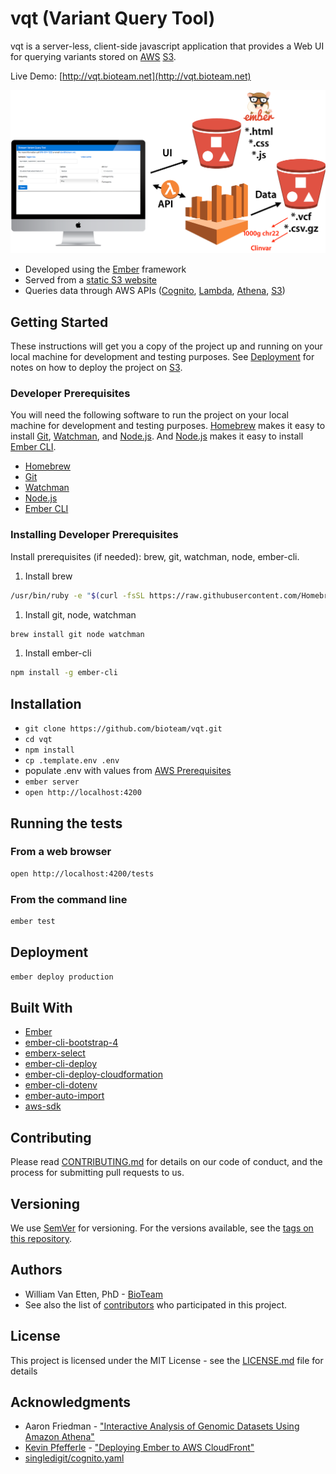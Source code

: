 # vqt (Variant Query Tool)
vqt is a server-less, client-side javascript application that provides a Web UI for querying variants stored on [AWS](https://aws.amazon.com) [S3](https://aws.amazon.com/s3/).

Live Demo: [http://vqt.bioteam.net](http://vqt.bioteam.net)

![Serverless](https://raw.githubusercontent.com/bioteam/vqt/assets/serverless.png)

* Developed using the [Ember](https://www.emberjs.com) framework
* Served from a [static S3 website](https://docs.aws.amazon.com/AmazonS3/latest/dev/WebsiteHosting.html)
* Queries data through AWS APIs ([Cognito](https://aws.amazon.com/cognito/), [Lambda](https://aws.amazon.com/lambda/), [Athena](https://aws.amazon.com/athena/), [S3](https://aws.amazon.com/s3/))

## Getting Started

These instructions will get you a copy of the project up and running on your local machine for development and testing purposes. See [Deployment](#deployment) for notes on how to deploy the project on [S3](https://aws.amazon.com/s3/).

### Developer Prerequisites

You will need the following software to run the project on your local machine for development and testing purposes. [Homebrew](https://git-scm.com/) makes it easy to install [Git](https://git-scm.com/), [Watchman](https://facebook.github.io/watchman/), and [Node.js](https://nodejs.org/). And [Node.js](https://nodejs.org/) makes it easy to install [Ember CLI](https://ember-cli.com/).

* [Homebrew](https://git-scm.com/)
* [Git](https://git-scm.com/)
* [Watchman](https://facebook.github.io/watchman/)
* [Node.js](https://nodejs.org/)
* [Ember CLI](https://ember-cli.com/)


### Installing Developer Prerequisites

Install prerequisites (if needed): brew, git, watchman, node, ember-cli.

1. Install brew

```sh
/usr/bin/ruby -e "$(curl -fsSL https://raw.githubusercontent.com/Homebrew/install/master/install)"
```

1. Install git, node, watchman

```sh
brew install git node watchman
```

1. Install ember-cli

```sh
npm install -g ember-cli
```

## Installation

* `git clone https://github.com/bioteam/vqt.git`
* `cd vqt`
* `npm install`
* `cp .template.env .env`
* populate .env with values from [AWS Prerequisites](#aws-prerequisites)
* `ember server`
* `open http://localhost:4200`

## Running the tests

### From a web browser

```sh
open http://localhost:4200/tests
```

### From the command line

```sh
ember test
```

## Deployment

```sh
ember deploy production
```

## Built With

* [Ember](https://www.emberjs.com)
* [ember-cli-bootstrap-4](https://github.com/kaermorchen/ember-cli-bootstrap-4)
* [emberx-select](https://github.com/thefrontside/emberx-select)
* [ember-cli-deploy](http://ember-cli-deploy.com)
* [ember-cli-deploy-cloudformation](https://github.com/kaliber5/ember-cli-deploy-cloudformation)
* [ember-cli-dotenv](https://github.com/fivetanley/ember-cli-dotenv)
* [ember-auto-import](https://github.com/ef4/ember-auto-import)
* [aws-sdk](https://www.npmjs.com/package/aws-sdk)

## Contributing

Please read [CONTRIBUTING.md](CONTRIBUTING.md) for details on our code of conduct, and the process for submitting pull requests to us.

## Versioning

We use [SemVer](http://semver.org/) for versioning. For the versions available, see the [tags on this repository](https://github.com/bioteam/vqt/tags).

## Authors

* William Van Etten, PhD - [BioTeam](https://bioteam.net)
* See also the list of [contributors](https://github.com/bioteam/vqt/contributors) who participated in this project.

## License

This project is licensed under the MIT License - see the [LICENSE.md](LICENSE.md) file for details

## Acknowledgments

* Aaron Friedman - ["Interactive Analysis of Genomic Datasets Using Amazon Athena"](https://aws.amazon.com/blogs/big-data/interactive-analysis-of-genomic-datasets-using-amazon-athena/)
* [Kevin Pfefferle](http://twitter.com/kpfefferle) - ["Deploying Ember to AWS CloudFront"](http://blog.testdouble.com/posts/2015-11-03-deploying-ember-to-aws-cloudfront-using-ember-cli-deploy)
* [singledigit/cognito.yaml](https://gist.githubusercontent.com/singledigit/2c4d7232fa96d9e98a3de89cf6ebe7a5/raw/c4d06b6ca946973818c1e10dbf5ce4541bdf711d/cognito.yaml)